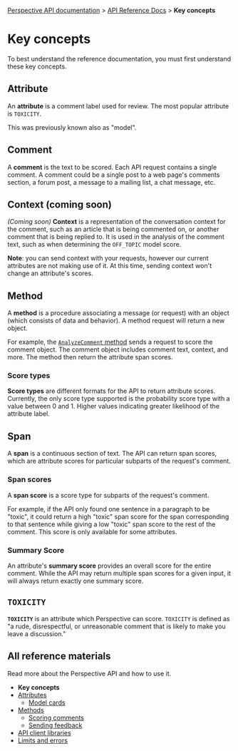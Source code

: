 [Perspective API documentation](../README.md) > [API Reference Docs](README.md) > **Key concepts**

# Key concepts

To best understand the reference documentation, you must first understand these
key concepts.

## Attribute

An **attribute** is a comment label used for review. The most popular attribute
is `TOXICITY`.

This was previously known also as "model".

## Comment

A **comment** is the text to be scored. Each API request contains a single
comment. A comment could be a single post to a web page's comments section,
a forum post, a message to a mailing list, a chat message, etc.

## Context (coming soon)

_(Coming soon)_ **Context** is a representation of the conversation context
for the comment, such as an article that is being commented on, or another
comment that is being replied to. It is used in the analysis of the
comment text, such as when determining the `OFF_TOPIC` model score.

**Note**: you can send context with your requests, however our current
attributes are not making use of it. At this time, sending context won't
change an attribute's scores.

## Method

A **method** is a procedure associating a message (or request) with an
object (which consists of data and behavior). A method request will return
a new object.

For example, the [`AnalyzeComment` method](methods.md#scoring-comments-analyzecomment)
sends a request to score the comment object. The comment object includes
comment text, context, and more. The method then return the attribute span
scores.

### Score types

**Score types** are different formats for the API to return attribute
scores. Currently, the only score type supported is the probability score
type with a value between 0 and 1. Higher values indicating greater likelihood
of the attribute label.

## Span

A **span** is a continuous section of text. The API can return span scores,
which are attribute scores for particular subparts of the request's comment.

### Span scores

A **span score** is a score type for subparts of the request's comment.

For example, if the API only found one sentence in a paragraph to be "toxic",
it could return a high "toxic" span score for the span corresponding to that
sentence while giving a low "toxic" span score to the rest of the comment.
This score is only available for some attributes.

### Summary Score

An attribute's **summary score** provides an overall score for the entire
comment. While the API may return multiple span scores for a given input, it
will always return exactly one summary score.

## `TOXICITY`

**`TOXICITY`** is an attribute which Perspective can score. `TOXICITY` is defined
as "a rude, disrespectful, or unreasonable comment that is likely to make you
leave a discussion."

## All reference materials

Read more about the Perspective API and how to use it.

* **Key concepts**
* [Attributes](models.md)
   * [Model cards](model-cards/README.md)
* [Methods](methods.md)
   * [Scoring comments](methods.md#scoring-comments-analyzecomment)
   * [Sending feedback](methods.md#sending-feedback-suggestcommentscore)
* [API client libraries](clients.md)
* [Limits and errors](limits.md)

